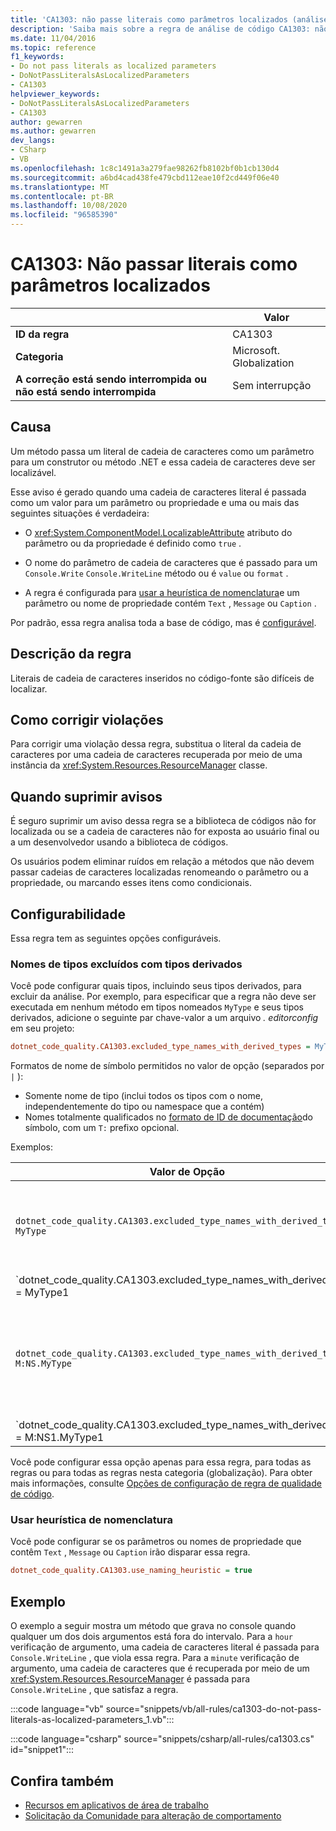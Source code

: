 ```yaml
---
title: 'CA1303: não passe literais como parâmetros localizados (análise de código)'
description: 'Saiba mais sobre a regra de análise de código CA1303: não passe literais como parâmetros localizados'
ms.date: 11/04/2016
ms.topic: reference
f1_keywords:
- Do not pass literals as localized parameters
- DoNotPassLiteralsAsLocalizedParameters
- CA1303
helpviewer_keywords:
- DoNotPassLiteralsAsLocalizedParameters
- CA1303
author: gewarren
ms.author: gewarren
dev_langs:
- CSharp
- VB
ms.openlocfilehash: 1c8c1491a3a279fae98262fb8102bf0b1cb130d4
ms.sourcegitcommit: a6bd4cad438fe479cbd112eae10f2cd449f06e40
ms.translationtype: MT
ms.contentlocale: pt-BR
ms.lasthandoff: 10/08/2020
ms.locfileid: "96585390"
---
```

# <a name="ca1303-do-not-pass-literals-as-localized-parameters"></a>CA1303: Não passar literais como parâmetros localizados

| | Valor |
|-|-|
| **ID da regra** |CA1303|
| **Categoria** |Microsoft. Globalization|
| **A correção está sendo interrompida ou não está sendo interrompida** |Sem interrupção|

## <a name="cause"></a>Causa

Um método passa um literal de cadeia de caracteres como um parâmetro para um construtor ou método .NET e essa cadeia de caracteres deve ser localizável.

Esse aviso é gerado quando uma cadeia de caracteres literal é passada como um valor para um parâmetro ou propriedade e uma ou mais das seguintes situações é verdadeira:

- O <xref:System.ComponentModel.LocalizableAttribute> atributo do parâmetro ou da propriedade é definido como `true` .

- O nome do parâmetro de cadeia de caracteres que é passado para um `Console.Write` `Console.WriteLine` método ou é `value` ou `format` .

- A regra é configurada para [usar a heurística de nomenclatura](#use-naming-heuristic)e um parâmetro ou nome de propriedade contém `Text` , `Message` ou `Caption` .

Por padrão, essa regra analisa toda a base de código, mas é [configurável](#excluded-type-names-with-derived-types).

## <a name="rule-description"></a>Descrição da regra

Literais de cadeia de caracteres inseridos no código-fonte são difíceis de localizar.

## <a name="how-to-fix-violations"></a>Como corrigir violações

Para corrigir uma violação dessa regra, substitua o literal da cadeia de caracteres por uma cadeia de caracteres recuperada por meio de uma instância da <xref:System.Resources.ResourceManager> classe.

## <a name="when-to-suppress-warnings"></a>Quando suprimir avisos

É seguro suprimir um aviso dessa regra se a biblioteca de códigos não for localizada ou se a cadeia de caracteres não for exposta ao usuário final ou a um desenvolvedor usando a biblioteca de códigos.

Os usuários podem eliminar ruídos em relação a métodos que não devem passar cadeias de caracteres localizadas renomeando o parâmetro ou a propriedade, ou marcando esses itens como condicionais.

## <a name="configurability"></a>Configurabilidade

Essa regra tem as seguintes opções configuráveis.

### <a name="excluded-type-names-with-derived-types"></a>Nomes de tipos excluídos com tipos derivados

Você pode configurar quais tipos, incluindo seus tipos derivados, para excluir da análise. Por exemplo, para especificar que a regra não deve ser executada em nenhum método em tipos nomeados `MyType` e seus tipos derivados, adicione o seguinte par chave-valor a um arquivo *. editorconfig* em seu projeto:

```ini
dotnet_code_quality.CA1303.excluded_type_names_with_derived_types = MyType
```

Formatos de nome de símbolo permitidos no valor de opção (separados por `|` ):

- Somente nome de tipo (inclui todos os tipos com o nome, independentemente do tipo ou namespace que a contém)
- Nomes totalmente qualificados no [formato de ID de documentação](https://github.com/dotnet/csharplang/blob/master/spec/documentation-comments.md#id-string-format)do símbolo, com um `T:` prefixo opcional.

Exemplos:

| Valor de Opção | Resumo |
| --- | --- |
|`dotnet_code_quality.CA1303.excluded_type_names_with_derived_types = MyType` | Corresponde a todos os tipos chamados ' com MyType ' e todos os seus tipos derivados na compilação
|`dotnet_code_quality.CA1303.excluded_type_names_with_derived_types = MyType1|MyType2` | Corresponde a todos os tipos nomeados ' MyType1 ' ou ' MyType2 ' e todos os seus tipos derivados na compilação
|`dotnet_code_quality.CA1303.excluded_type_names_with_derived_types = M:NS.MyType` | Corresponde ao tipo específico ' com MyType ' com o nome totalmente qualificado fornecido e todos os seus tipos derivados
|`dotnet_code_quality.CA1303.excluded_type_names_with_derived_types = M:NS1.MyType1|M:NS2.MyType2` | Corresponde a tipos específicos ' MyType1 ' e ' MyType2 ' com os respectivos nomes totalmente qualificados e todos os seus tipos derivados

Você pode configurar essa opção apenas para essa regra, para todas as regras ou para todas as regras nesta categoria (globalização). Para obter mais informações, consulte [Opções de configuração de regra de qualidade de código](../code-quality-rule-options.md).

### <a name="use-naming-heuristic"></a>Usar heurística de nomenclatura

Você pode configurar se os parâmetros ou nomes de propriedade que contêm `Text` , `Message` ou `Caption` irão disparar essa regra.

```ini
dotnet_code_quality.CA1303.use_naming_heuristic = true
```

## <a name="example"></a>Exemplo

O exemplo a seguir mostra um método que grava no console quando qualquer um dos dois argumentos está fora do intervalo. Para a `hour` verificação de argumento, uma cadeia de caracteres literal é passada para `Console.WriteLine` , que viola essa regra. Para a `minute` verificação de argumento, uma cadeia de caracteres que é recuperada por meio de um <xref:System.Resources.ResourceManager> é passada para `Console.WriteLine` , que satisfaz a regra.

:::code language="vb" source="snippets/vb/all-rules/ca1303-do-not-pass-literals-as-localized-parameters_1.vb":::

:::code language="csharp" source="snippets/csharp/all-rules/ca1303.cs" id="snippet1":::

## <a name="see-also"></a>Confira também

- [Recursos em aplicativos de área de trabalho](../../../framework/resources/index.md)
- [Solicitação da Comunidade para alteração de comportamento](https://github.com/dotnet/roslyn-analyzers/issues/2933)
